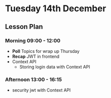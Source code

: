 # Tuesday 14th December

## Lesson Plan

### Morning 09:00 - 12:00

+ **Poll** Topics for wrap up Thursday
+ **Recap** JWT in frontend
+ Context API
  + Storing login data with Context API

### Afternoon 13:00 - 16:15

+ security jwt with Context API
